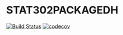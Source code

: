 # STAT302PACKAGEDH
[![Build Status](https://travis-ci.com/NauticaSunwind/STAT302PACKAGEDH.svg?branch=master)](https://travis-ci.com/NauticaSunwind/STAT302PACKAGEDH)
[![codecov](https://codecov.io/gh/NauticaSunwind/STAT302PACKAGEDH/branch/master/graph/badge.svg)](https://codecov.io/gh/NauticaSunwind/STAT302PACKAGEDH)
